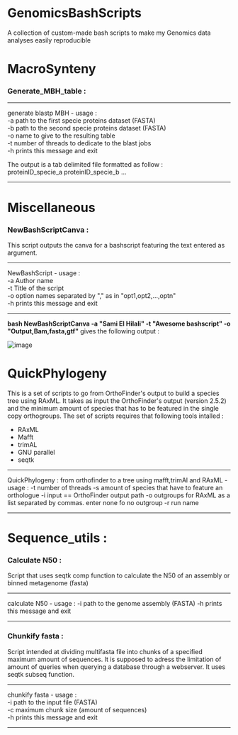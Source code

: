 # GenomicsBashScripts
A collection of custom-made bash scripts to make my Genomics data analyses easily reproducible 

# MacroSynteny

### Generate_MBH_table :

-------------------------------------------------------
generate blastp MBH - usage :   
-a path to the first specie proteins dataset (FASTA)   
-b path to the second specie proteins dataset (FASTA)   
-o name to give to the resulting table   
-t number of threads to dedicate to the blast jobs   
-h prints this message and exit   

The output is a tab delimited file formatted as follow :   
proteinID_specie_a  proteinID_specie_b
...

-------------------------------------------------------

# Miscellaneous

### NewBashScriptCanva :

This script outputs the canva for a bashscript featuring the text entered as argument.

-------------------------------------------------------
NewBashScript - usage :   
-a Author name   
-t Title of the script   
-o option names separated by "," as in "opt1,opt2,...,optn"   
-h prints this message and exit   

-------------------------------------------------------

**bash NewBashScriptCanva -a "Sami El Hilali" -t "Awesome bashscript" -o "Output,Bam,fasta,gtf"** gives the following output :

![image](https://user-images.githubusercontent.com/37333782/171440249-bff4ef67-1329-456b-a336-7e2dff09d471.png)


# QuickPhylogeny

This is a set of scripts to go from OrthoFinder's output to build a species tree using RAxML.
It takes as input the OrthoFinder's output (version 2.5.2) and the minimum amount of species
that has to be featured in the single copy orthogroups. The set of scripts requires that following tools intalled :
* RAxML
* Mafft
* trimAL
* GNU parallel
* seqtk
-------------------------------------------------------
QuickPhylogeny : from orthofinder to a tree using mafft,trimAl and RAxML - usage :
-t number of threads
-s amount of species that have to feature an orthologue
-i input == OrthoFinder output path
-o outgroups for RAxML as a list separated by commas. enter none fo no outgroup
-r run name

-------------------------------------------------------

# Sequence_utils :

### Calculate N50 :

Script that uses seqtk comp function to calculate the N50 of an assembly or binned metagenome (fasta)

---------------------------------------------

calculate N50 - usage :
-i path to the genome assembly (FASTA)
-h prints this message and exit

---------------------------------------------

### Chunkify fasta :

Script intended at dividing multifasta file into chunks of a specified maximum amount of sequences.
It is supposed to adress the limitation of amount of queries when querying a database through a webserver.
It uses seqtk subseq function.

---------------------------------------------

chunkify fasta - usage :   
-i path to the input file (FASTA)   
-c maximum chunk size (amount of sequences)   
-h prints this message and exit   

---------------------------------------------

